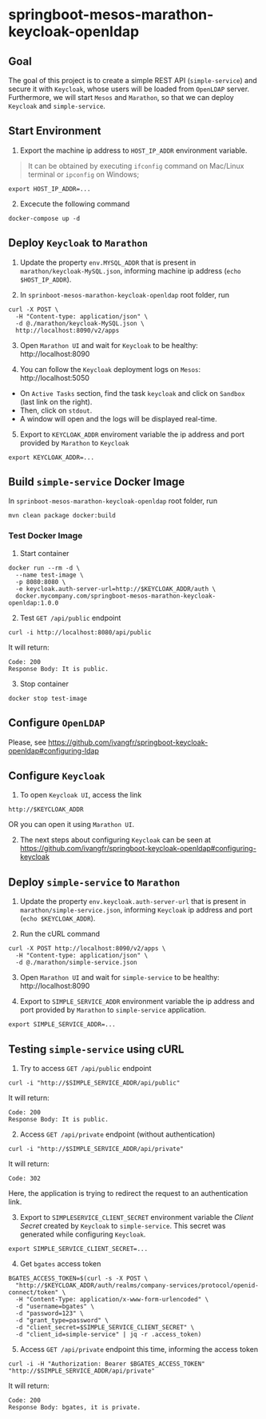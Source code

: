 # springboot-mesos-marathon-keycloak-openldap

## Goal

The goal of this project is to create a simple REST API (`simple-service`) and secure it with `Keycloak`,
whose users will be loaded from `OpenLDAP` server. Furthermore, we will start `Mesos` and `Marathon`, so that
we can deploy `Keycloak` and `simple-service`.

## Start Environment

1. Export the machine ip address to `HOST_IP_ADDR` environment variable.
> It can be obtained by executing `ifconfig` command on Mac/Linux terminal or `ipconfig` on Windows;
```
export HOST_IP_ADDR=...
```

2. Excecute the following command
```
docker-compose up -d
```

## Deploy `Keycloak` to `Marathon`

1. Update the property `env.MYSQL_ADDR` that is present in `marathon/keycloak-MySQL.json`, informing machine ip address (`echo $HOST_IP_ADDR`).

2. In `sprinboot-mesos-marathon-keycloak-openldap` root folder, run
```
curl -X POST \
  -H "Content-type: application/json" \
  -d @./marathon/keycloak-MySQL.json \
  http://localhost:8090/v2/apps
```

3. Open `Marathon UI` and wait for `Keycloak` to be healthy: http://localhost:8090

4. You can follow the `Keycloak` deployment logs on `Mesos`: http://localhost:5050
- On `Active Tasks` section, find the task `keycloak` and click on `Sandbox` (last link on the right).
- Then, click on `stdout`.
- A window will open and the logs will be displayed real-time.

5. Export to `KEYCLOAK_ADDR` enviroment variable the ip address and port provided by `Marathon` to `Keycloak`
```
export KEYCLOAK_ADDR=...
```

## Build `simple-service` Docker Image

In `sprinboot-mesos-marathon-keycloak-openldap` root folder, run
```
mvn clean package docker:build
```

### Test Docker Image

1. Start container
```
docker run --rm -d \
  --name test-image \
  -p 8080:8080 \
  -e keycloak.auth-server-url=http://$KEYCLOAK_ADDR/auth \
  docker.mycompany.com/springboot-mesos-marathon-keycloak-openldap:1.0.0
```

2. Test `GET /api/public` endpoint
```
curl -i http://localhost:8080/api/public
```

It will return:
```
Code: 200
Response Body: It is public.
```

3. Stop container
```
docker stop test-image
```

## Configure `OpenLDAP`

Please, see https://github.com/ivangfr/springboot-keycloak-openldap#configuring-ldap

## Configure `Keycloak`

1. To open `Keycloak UI`, access the link
```
http://$KEYCLOAK_ADDR
```
OR you can open it using `Marathon UI`.

2. The next steps about configuring `Keycloak` can be seen at https://github.com/ivangfr/springboot-keycloak-openldap#configuring-keycloak

## Deploy `simple-service` to `Marathon`

1. Update the property `env.keycloak.auth-server-url` that is present in `marathon/simple-service.json`, informing `Keycloak` ip address and port (`echo $KEYCLOAK_ADDR`).

2. Run the cURL command
```
curl -X POST http://localhost:8090/v2/apps \
  -H "Content-type: application/json" \
  -d @./marathon/simple-service.json
```

3. Open `Marathon UI` and wait for `simple-service` to be healthy: http://localhost:8090

4. Export to `SIMPLE_SERVICE_ADDR` environment variable the ip address and port provided by `Marathon` to `simple-service` application.
```
export SIMPLE_SERVICE_ADDR=...
```

## Testing `simple-service` using cURL

1. Try to access `GET /api/public` endpoint
```
curl -i "http://$SIMPLE_SERVICE_ADDR/api/public"
```

It will return:
```
Code: 200
Response Body: It is public.
```

2. Access `GET /api/private` endpoint (without authentication)
```
curl -i "http://$SIMPLE_SERVICE_ADDR/api/private"
```

It will return:
```
Code: 302
```

Here, the application is trying to redirect the request to an authentication link.

3. Export to `SIMPLESERVICE_CLIENT_SECRET` environment variable the _Client Secret_ created by `Keycloak` to `simple-service`. This secret was generated while configuring `Keycloak`.
```
export SIMPLE_SERVICE_CLIENT_SECRET=...
```

4. Get `bgates` access token
```
BGATES_ACCESS_TOKEN=$(curl -s -X POST \
  "http://$KEYCLOAK_ADDR/auth/realms/company-services/protocol/openid-connect/token" \
  -H "Content-Type: application/x-www-form-urlencoded" \
  -d "username=bgates" \
  -d "password=123" \
  -d "grant_type=password" \
  -d "client_secret=$SIMPLE_SERVICE_CLIENT_SECRET" \
  -d "client_id=simple-service" | jq -r .access_token)
```

5. Access `GET /api/private` endpoint this time, informing the access token
```
curl -i -H "Authorization: Bearer $BGATES_ACCESS_TOKEN" "http://$SIMPLE_SERVICE_ADDR/api/private"
```

It will return:
```
Code: 200
Response Body: bgates, it is private.
```
